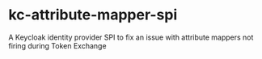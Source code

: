 # kc-attribute-mapper-spi
A Keycloak identity provider SPI to fix an issue with attribute mappers not firing during Token Exchange
